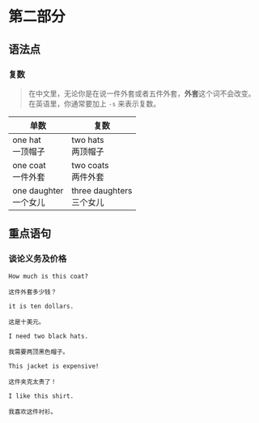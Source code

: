 # 第二部分

## 语法点

### 复数

> 在中文里，无论你是在说一件外套或者五件外套，**外套**这个词不会改变。  
> 在英语里，你通常要加上 `-s` 来表示复数。

| 单数                  | 复数                     |
| --------------------- | ------------------------ |
| one hat <br> 一顶帽子 | two hats <br> 两顶帽子  |
| one coat <br> 一件外套 | two coats <br> 两件外套 |
| one daughter <br> 一个女儿 | three daughters <br> 三个女儿 |

## 重点语句

### 谈论义务及价格

```text
How much is this coat?

这件外套多少钱？
```

```text
it is ten dollars.

这是十美元。
```

```text
I need two black hats.

我需要两顶黑色帽子。
```

```text
This jacket is expensive!

这件夹克太贵了！
```

```text
I like this shirt.

我喜欢这件衬衫。
```
